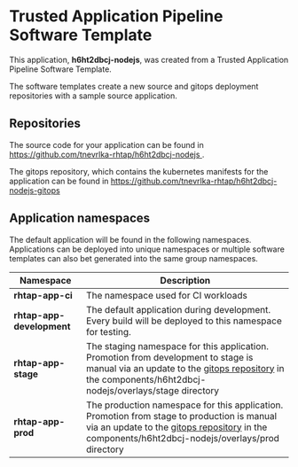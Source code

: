 # Trusted Application Pipeline Software Template

This application, **h6ht2dbcj-nodejs**, was created from a Trusted Application Pipeline Software Template.

The software templates create a new source and gitops deployment repositories with a sample source application. 

## Repositories

The source code for your application can be found in [https://github.com/tnevrlka-rhtap/h6ht2dbcj-nodejs ](https://github.com/tnevrlka-rhtap/h6ht2dbcj-nodejs ).
 
The gitops repository, which contains the kubernetes manifests for the application can be found in 
[https://github.com/tnevrlka-rhtap/h6ht2dbcj-nodejs-gitops ](https://github.com/tnevrlka-rhtap/h6ht2dbcj-nodejs-gitops ) 

## Application namespaces 

The default application will be found in the following namespaces. Applications can be deployed into unique namespaces or multiple software templates can also bet generated into the same group namespaces.  

|  Namespace   |  Description   |  
| -------- | -------- |
| **rhtap-app-ci** | The namespace used for CI workloads |
| **rhtap-app-development** | The default application during development. Every build will be deployed to this namespace for testing. |
| **rhtap-app-stage** | The staging namespace for this application. Promotion from development to stage is manual via an update to the [gitops repository](https://github.com/tnevrlka-rhtap/h6ht2dbcj-nodejs-gitops ) in the components/h6ht2dbcj-nodejs/overlays/stage directory |
| **rhtap-app-prod** | The production namespace for this application. Promotion from stage to production is manual via an update to the [gitops repository](https://github.com/tnevrlka-rhtap/h6ht2dbcj-nodejs-gitops ) in the components/h6ht2dbcj-nodejs/overlays/prod directory |
